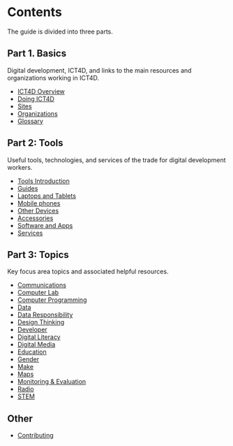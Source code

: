 # Contents

The guide is divided into three parts.

## Part 1. Basics

Digital development, ICT4D, and links to the main resources and organizations working in ICT4D.

* [ICT4D Overview](1-basics/01-ict4d-overview.md)
* [Doing ICT4D](1-basics/02-doing-ict4d.md)
* [Sites](1-basics/03-sites.md)
* [Organizations](1-basics/04-organizations.md)
* [Glossary](1-basics/05-glossary.md)

## Part 2: Tools

Useful tools, technologies, and services of the trade for digital development workers.

* [Tools Introduction](2-tools/01-tools-introduction.md)
* [Guides](2-tools/02-guides.md)
* [Laptops and Tablets](2-tools/03-laptops-and-tablets.md)
* [Mobile phones](2-tools/04-mobiles.md)
* [Other Devices](2-tools/05-other-devices.md)
* [Accessories](2-tools/06-accessories.md)
* [Software and Apps](2-tools/07-software-and-apps.md)
* [Services](2-tools/08-services.md)

## Part 3: Topics

Key focus area topics and associated helpful resources.

* [Communications](3-topics/communications.md)
* [Computer Lab](3-topics/computer-lab.md)
* [Computer Programming](3-topics/computer-programming.md)
* [Data](3-topics/data.md)
* [Data Responsibility](3-topics/data-responsibility.md)
* [Design Thinking](3-topics/design-thinking.md)
* [Developer](3-topics/developer.md)
* [Digital Literacy](3-topics/digital-literacy.md)
* [Digital Media](3-topics/digital-media.md)
* [Education](3-topics/education.md)
* [Gender](3-topics/gender.md)
* [Make](3-topics/make.md)
* [Maps](3-topics/maps.md)
* [Monitoring & Evaluation](3-topics/monitoring-and-evaluation.md)
* [Radio](3-topics/radio.md)
* [STEM](3-topics/stem.md)

## Other

* [Contributing](contributing.md)




